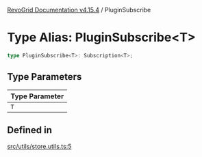 [RevoGrid Documentation v4.15.4](README.md) / PluginSubscribe

# Type Alias: PluginSubscribe\<T\>

```ts
type PluginSubscribe<T>: Subscription<T>;
```

## Type Parameters

| Type Parameter |
| ------ |
| `T` |

## Defined in

[src/utils/store.utils.ts:5](https://github.com/revolist/revogrid/blob/1645225511bdf49c1a62fd26a91ac5b7e1558fd9/src/utils/store.utils.ts#L5)
